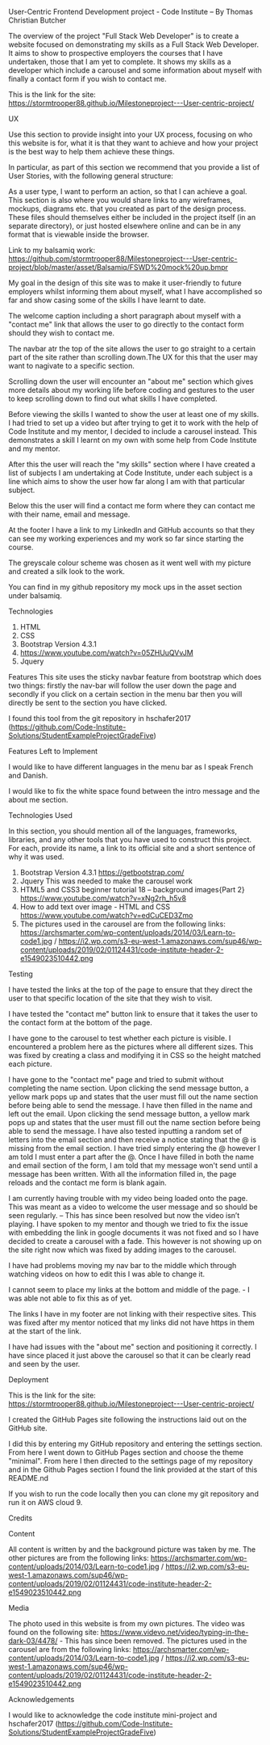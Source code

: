 User-Centric Frontend Development project - Code Institute – By Thomas Christian Butcher

The overview of the project "Full Stack Web Developer" is to create a website focused on demonstrating my skills as a Full Stack Web Developer. It aims to show to prospective employers the courses that I have undertaken, those that I am yet to complete. It shows my skills as a developer which include a carousel and some information about myself with finally a contact form if you wish to contact me. 

This is the link for the site: https://stormtrooper88.github.io/Milestoneproject---User-centric-project/

UX

Use this section to provide insight into your UX process, focusing on who this website is for, what it is that they want to achieve and how your project is the best way to help them achieve these things.

In particular, as part of this section we recommend that you provide a list of User Stories, with the following general structure:

As a user type, I want to perform an action, so that I can achieve a goal.
This section is also where you would share links to any wireframes, mockups, diagrams etc. that you created as part of the design process. These files should themselves either be included in the project itself (in an separate directory), or just hosted elsewhere online and can be in any format that is viewable inside the browser.

Link to my balsamiq work: https://github.com/stormtrooper88/Milestoneproject---User-centric-project/blob/master/asset/Balsamiq/FSWD%20mock%20up.bmpr


My goal in the design of this site was to make it user-friendly to future employers whilst informing them about myself, what I have accomplished so far and show casing some of the skills I have learnt to date. 

 The welcome caption including a short paragraph about myself with a "contact me" link that allows the user to go directly to the contact form should they wish to contact me. 
 
 The navbar atr the top of the site allows the user to go straight to a certain part of the site rather than scrolling down.The UX for this that the user may want to nagivate to a specific section. 
 
 Scrolling down the user will encounter an "about me" section which gives more details about my working life before coding and gestures to the user to keep scrolling down to find out what skills I have completed.
 
 Before viewing the skills I wanted to show the user at least one of my skills. I had tried to set up a video but after trying to get it to work with the help of Code Institute and my mentor, I decided to include a carousel instead. This demonstrates a skill I learnt on my own with some help from Code Institute and my mentor. 
 
 After this the user will reach the "my skills" section where I have created a list of subjects I am undertaking at Code Institute, under each subject is a line which aims to show the user how far along I am with that particular subject.
 
Below this the user will find a contact me form where they can contact me with their name, email and message. 

At the footer I have a link to my LinkedIn and GitHub accounts so that they can see my working experiences and my work so far since starting the course.

The greyscale colour scheme was chosen as it went well with my picture and created a silk look to the work. 

You can find in my github repository my mock ups in the asset section under balsamiq.

Technologies
1.	HTML
2.	CSS
3.	Bootstrap Version 4.3.1
4.	https://www.youtube.com/watch?v=05ZHUuQVvJM
5.	Jquery

Features
This site uses the sticky navbar feature from bootstrap which does two things: firstly the nav-bar will follow the user down the page and secondly if you click on a certain section in the menu bar then you will directly be sent to the section you have clicked.

I found this tool from the git repository in hschafer2017 (https://github.com/Code-Institute-Solutions/StudentExampleProjectGradeFive) 

Features Left to Implement

I would like to have different languages in the menu bar as I speak French and Danish. 

I would like to fix the white space found between the intro message and the about me section. 

Technologies Used

In this section, you should mention all of the languages, frameworks, libraries, and any other tools that you have used to construct this project. For each, provide its name, a link to its official site and a short sentence of why it was used.
1.	Bootstrap Version 4.3.1 https://getbootstrap.com/
2.	Jquery This was needed to make the carousel work
3.	HTML5 and CSS3 beginner tutorial 18 – background images{Part 2} https://www.youtube.com/watch?v=xNg2rh_h5v8
4.	How to add text over image - HTML and CSS https://www.youtube.com/watch?v=edCuCED3Zmo
5.	The pictures used in the carousel are from the following links: https://archsmarter.com/wp-content/uploads/2014/03/Learn-to-code1.jpg / https://i2.wp.com/s3-eu-west-1.amazonaws.com/sup46/wp-content/uploads/2019/02/01124431/code-institute-header-2-e1549023510442.png

Testing


I have tested the links at the top of the page to ensure that they direct the user to that specific location of the site that they wish to visit. 

I have tested the "contact me" button link to ensure that it takes the user to the contact form at the bottom of the page. 

I have gone to the carousel to test whether each picture is visible. I encountered a problem here as the pictures where all different sizes. This was fixed by creating a class and modifying it in CSS so the height matched each picture. 

I have gone to the "contact me" page and tried to submit without completing the name section. Upon clicking the send message button, a yellow mark pops up and states that the user must fill out the name section before being able to send the message. 
I have then filled in the name and left out the email. Upon clicking the send message button, a yellow mark pops up and states that the user must fill out the name section before being able to send the message. I have also tested inputting a random set of letters into the email section and then receive a notice stating that the @ is missing from the email section. I have tried simply entering the @ however I am told I must enter a part after the @. 
Once I have filled in both the name and email section of the form, I am told that my message won't send until a message has been written. 
With all the information filled in, the page reloads and the contact me form is blank again. 



I am currently having trouble with my video being loaded onto the page. This was meant as a video to welcome the user message and so should be seen regularly. – This has since been resolved but now the video isn’t playing. I have spoken to my mentor and though we tried to fix the issue with embedding the link in google documents it was not fixed and so I have decided to create a carousel with a fade. This however is not showing up on the site right now which was fixed by adding images to the carousel.  

I have had problems moving my nav bar to the middle which through watching videos on how to edit this I was able to change it. 

I cannot seem to place my links at the bottom and middle of the page. - I was able not able to fix this as of yet. 

The links I have in my footer are not linking with their respective sites. This was fixed after my mentor noticed that my links did not have https in them at the start of the link. 

I have had issues with the "about me" section and positioning it correctly. I have since placed it just above the carousel so that it can be clearly read and seen by the user. 

Deployment

This is the link for the site: https://stormtrooper88.github.io/Milestoneproject---User-centric-project/

I created the GitHub Pages site following the instructions laid out on the GitHub site. 

I did this by entering my GitHub repository and entering the settings section. From here I went down to GitHub Pages section and choose the theme "minimal". From here I then directed to the settings page of my repository and in the Github Pages section I found the link provided at the start of this README.nd

If you wish to run the code locally then you can clone my git repository and run it on AWS cloud 9. 

Credits

Content

All content is written by and the background picture was taken by me. The other pictures are from the following links:  https://archsmarter.com/wp-content/uploads/2014/03/Learn-to-code1.jpg / https://i2.wp.com/s3-eu-west-1.amazonaws.com/sup46/wp-content/uploads/2019/02/01124431/code-institute-header-2-e1549023510442.png

Media

The photo used in this website is from my own pictures. The video was found on the following site: https://www.videvo.net/video/typing-in-the-dark-03/4478/ - This has since been removed.
The pictures used in the carousel are from the following links: https://archsmarter.com/wp-content/uploads/2014/03/Learn-to-code1.jpg / https://i2.wp.com/s3-eu-west-1.amazonaws.com/sup46/wp-content/uploads/2019/02/01124431/code-institute-header-2-e1549023510442.png

Acknowledgements

I would like to acknowledge the code institute mini-project and 
hschafer2017 (https://github.com/Code-Institute-Solutions/StudentExampleProjectGradeFive)



